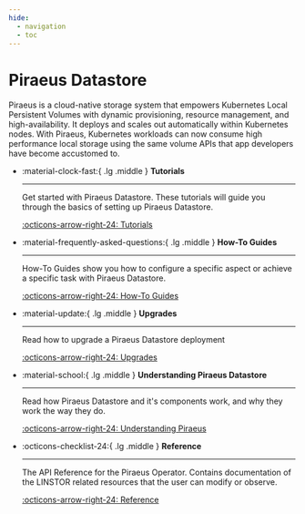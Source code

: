 ```yaml
---
hide:
  - navigation
  - toc
---
```

# Piraeus Datastore

Piraeus is a cloud-native storage system that empowers Kubernetes Local Persistent Volumes with dynamic provisioning,
resource management, and high-availability. It deploys and scales out automatically within Kubernetes nodes. With
Piraeus, Kubernetes workloads can now consume high performance local storage using the same volume APIs that app
developers have become accustomed to.



<div class="grid cards" markdown>

-  :material-clock-fast:{ .lg .middle } __Tutorials__

    ---
    Get started with Piraeus Datastore. These tutorials will guide you through the basics of setting up
    Piraeus Datastore.

    [:octicons-arrow-right-24: Tutorials](./tutorial/README.md)

-   :material-frequently-asked-questions:{ .lg .middle } __How-To Guides__

    ---

    How-To Guides show you how to configure a specific aspect or achieve a specific task with Piraeus Datastore.

    [:octicons-arrow-right-24: How-To Guides](./how-to/README.md)

-   :material-update:{ .lg .middle } __Upgrades__

    ---

    Read how to upgrade a Piraeus Datastore deployment

    [:octicons-arrow-right-24: Upgrades](./upgrade/README.md)

-   :material-school:{ .lg .middle } __Understanding Piraeus Datastore__

    ---

    Read how Piraeus Datastore and it's components work, and why they work the way they do.

    [:octicons-arrow-right-24: Understanding Piraeus](./explanation/README.md)

-   :octicons-checklist-24:{ .lg .middle } __Reference__

    ---

    The API Reference for the Piraeus Operator. Contains documentation of the LINSTOR related resources that the user
    can modify or observe.

    [:octicons-arrow-right-24: Reference](./reference/README.md)
</div>
